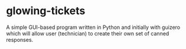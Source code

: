 # glowing-tickets
A simple GUI-based program written in Python and initially with guizero which will allow user (technician) to create their own set of canned responses.

